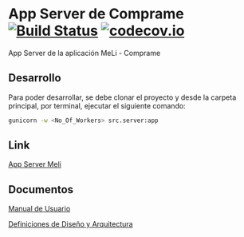 # App Server de Comprame [![Build Status](https://travis-ci.org/estanislaoledesma/app-server-meli.svg?branch=master)](https://travis-ci.org/estanislaoledesma/app-server-meli) [![codecov.io](https://codecov.io/gh/estanislaoledesma/app-server-meli/badge.svg)](https://codecov.io/gh/estanislaoledesma/app-server-meli?branch=master)
App Server de la aplicación MeLi - Comprame

## Desarrollo

Para poder desarrollar, se debe clonar el proyecto y desde la carpeta principal, por terminal, ejecutar el siguiente comando:

```bash
gunicorn -w <No_Of_Workers> src.server:app
```

## Link

[App Server Meli](http://app-server-meli.herokuapp.com/)

## Documentos

[Manual de Usuario](https://docs.google.com/document/d/10grr-TEky_t54K10r6Id9k1ZLeeAz-yt8_viIT_9qqU/edit?usp=sharing)

[Definiciones de Diseño y Arquitectura](https://docs.google.com/document/d/1gFpoZqph1Wu6w0HQnk_allr0uSNBMnI-DyFDHyPwzHw/edit?usp=sharing)
